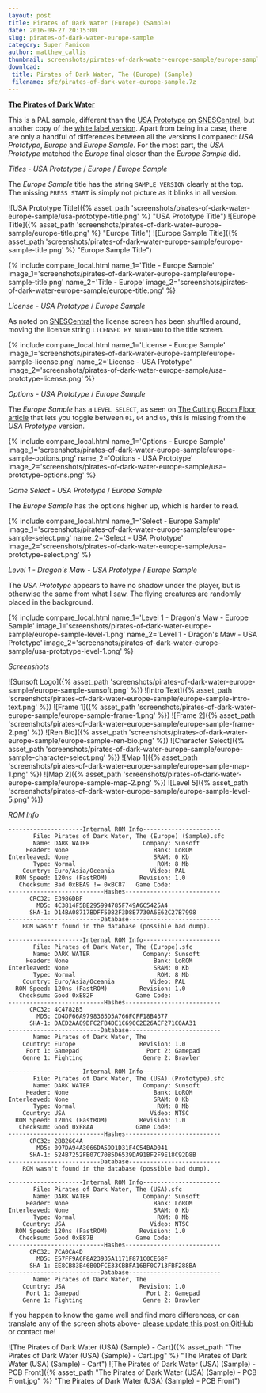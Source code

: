 ```yaml
---
layout: post
title: Pirates of Dark Water (Europe) (Sample)
date: 2016-09-27 20:15:00
slug: pirates-of-dark-water-europe-sample
category: Super Famicom
author: matthew_callis
thumbnail: screenshots/pirates-of-dark-water-europe-sample/europe-sample-title.png
download:
 title: Pirates of Dark Water, The (Europe) (Sample)
 filename: sfc/pirates-of-dark-water-europe-sample.7z
---
```


__[The Pirates of Dark Water](https://superfamicom.org/info/the-pirates-of-dark-water)__

This is a PAL sample, different than the [USA Prototype on SNESCentral](http://www.snescentral.com/review.php?id=0549&num=0&fancy=yes&article=proto), but another copy of the [white label version](http://www.snescentral.com/review.php?id=0549&num=1&fancy=yes&article=proto). Apart from being in a case, there are only a handful of differences between all the versions I compared: *USA Prototype*, *Europe* and *Europe Sample*. For the most part, the *USA Prototype* matched the *Europe* final closer than the *Europe Sample* did.

_Titles - USA Prototype_  / _Europe_  / _Europe Sample_

The *Europe Sample*  title has the string `SAMPLE VERSION` clearly at the top. The missing `PRESS START` is simply not picture as it blinks in all version.

![USA Prototype Title]({% asset_path 'screenshots/pirates-of-dark-water-europe-sample/usa-prototype-title.png' %} "USA Prototype Title")
![Europe Title]({% asset_path 'screenshots/pirates-of-dark-water-europe-sample/europe-title.png' %} "Europe Title")
![Europe Sample Title]({% asset_path 'screenshots/pirates-of-dark-water-europe-sample/europe-sample-title.png' %} "Europe Sample Title")

{% include compare_local.html
    name_1='Title - Europe Sample'
    image_1='screenshots/pirates-of-dark-water-europe-sample/europe-sample-title.png'
    name_2='Title - Europe'
    image_2='screenshots/pirates-of-dark-water-europe-sample/europe-title.png'
%}

_License - USA Prototype_  / _Europe Sample_

As noted on [SNESCentral](http://www.snescentral.com/review.php?id=0549&num=0&fancy=yes&article=proto) the license screen has been shuffled around, moving the license string `LICENSED BY NINTENDO` to the title screen.

{% include compare_local.html
    name_1='License - Europe Sample'
    image_1='screenshots/pirates-of-dark-water-europe-sample/europe-sample-license.png'
    name_2='License - USA Prototype'
    image_2='screenshots/pirates-of-dark-water-europe-sample/usa-prototype-license.png'
%}

_Options - USA Prototype_  / _Europe Sample_

The *Europe Sample* has a `LEVEL SELECT`, as seen on [The Cutting Room Floor article](https://tcrf.net/The_Pirates_of_Dark_Water_(SNES)) that lets you toggle between `01`, `04` and `05`, this is missing from the *USA Prototype* version.

{% include compare_local.html
    name_1='Options - Europe Sample'
    image_1='screenshots/pirates-of-dark-water-europe-sample/europe-sample-options.png'
    name_2='Options - USA Prototype'
    image_2='screenshots/pirates-of-dark-water-europe-sample/usa-prototype-options.png'
%}

_Game Select - USA Prototype_  / _Europe Sample_

The *Europe Sample* has the options higher up, which is harder to read.

{% include compare_local.html
    name_1='Select - Europe Sample'
    image_1='screenshots/pirates-of-dark-water-europe-sample/europe-sample-select.png'
    name_2='Select - USA Prototype'
    image_2='screenshots/pirates-of-dark-water-europe-sample/usa-prototype-select.png'
%}

_Level 1 - Dragon's Maw - USA Prototype_  / _Europe Sample_

The *USA Prototype* appears to have no shadow under the player, but is otherwise the same from what I saw. The flying creatures are randomly placed in the background.

{% include compare_local.html
    name_1='Level 1 - Dragon\'s Maw - Europe Sample'
    image_1='screenshots/pirates-of-dark-water-europe-sample/europe-sample-level-1.png'
    name_2='Level 1 - Dragon\'s Maw - USA Prototype'
    image_2='screenshots/pirates-of-dark-water-europe-sample/usa-prototype-level-1.png'
%}

_Screenshots_

![Sunsoft Logo]({% asset_path 'screenshots/pirates-of-dark-water-europe-sample/europe-sample-sunsoft.png' %})
![Intro Text]({% asset_path 'screenshots/pirates-of-dark-water-europe-sample/europe-sample-intro-text.png' %})
![Frame 1]({% asset_path 'screenshots/pirates-of-dark-water-europe-sample/europe-sample-frame-1.png' %})
![Frame 2]({% asset_path 'screenshots/pirates-of-dark-water-europe-sample/europe-sample-frame-2.png' %})
![Ren Bio]({% asset_path 'screenshots/pirates-of-dark-water-europe-sample/europe-sample-ren-bio.png' %})
![Character Select]({% asset_path 'screenshots/pirates-of-dark-water-europe-sample/europe-sample-character-select.png' %})
![Map 1]({% asset_path 'screenshots/pirates-of-dark-water-europe-sample/europe-sample-map-1.png' %})
![Map 2]({% asset_path 'screenshots/pirates-of-dark-water-europe-sample/europe-sample-map-2.png' %})
![Level 5]({% asset_path 'screenshots/pirates-of-dark-water-europe-sample/europe-sample-level-5.png' %})

_ROM Info_

```
---------------------Internal ROM Info----------------------
       File: Pirates of Dark Water, The (Europe) (Sample).sfc
       Name: DARK WATER               Company: Sunsoft
     Header: None                        Bank: LoROM
Interleaved: None                        SRAM: 0 Kb
       Type: Normal                       ROM: 8 Mb
    Country: Euro/Asia/Oceania          Video: PAL
  ROM Speed: 120ns (FastROM)         Revision: 1.0
   Checksum: Bad 0xBBA9 != 0xBC87   Game Code:
---------------------------Hashes---------------------------
      CRC32: E3986DBF
        MD5: 4C3814F5BE295994785F749A6C5425A4
      SHA-1: D14BA08717BDFF5082F3D8E7730A6E62C27B7998
--------------------------Database--------------------------
    ROM wasn't found in the database (possible bad dump).

---------------------Internal ROM Info----------------------
       File: Pirates of Dark Water, The (Europe).sfc
       Name: DARK WATER               Company: Sunsoft
     Header: None                        Bank: LoROM
Interleaved: None                        SRAM: 0 Kb
       Type: Normal                       ROM: 8 Mb
    Country: Euro/Asia/Oceania          Video: PAL
  ROM Speed: 120ns (FastROM)         Revision: 1.0
   Checksum: Good 0xE82F            Game Code:
---------------------------Hashes---------------------------
      CRC32: 4C4782B5
        MD5: CD4DF66A9798365D5A766FCFF18B4377
      SHA-1: DAED2AA89DFC2FB4DE1C690C2E26ACF271C0AA31
--------------------------Database--------------------------
       Name: Pirates of Dark Water, The
    Country: Europe                  Revision: 1.0
     Port 1: Gamepad                   Port 2: Gamepad
    Genre 1: Fighting                 Genre 2: Brawler

---------------------Internal ROM Info----------------------
       File: Pirates of Dark Water, The (USA) (Prototype).sfc
       Name: DARK WATER               Company: Sunsoft
     Header: None                        Bank: LoROM
Interleaved: None                        SRAM: 0 Kb
       Type: Normal                       ROM: 8 Mb
    Country: USA                        Video: NTSC
  ROM Speed: 120ns (FastROM)         Revision: 1.0
   Checksum: Good 0xF8AA            Game Code:
---------------------------Hashes---------------------------
      CRC32: 2BB26C4A
        MD5: 097DA94A3066DA59D1D31F4C54BAD041
      SHA-1: 524B7252FB07C7085D6539DA91BF2F9E18C92D8B
--------------------------Database--------------------------
    ROM wasn't found in the database (possible bad dump).

---------------------Internal ROM Info----------------------
       File: Pirates of Dark Water, The (USA).sfc
       Name: DARK WATER               Company: Sunsoft
     Header: None                        Bank: LoROM
Interleaved: None                        SRAM: 0 Kb
       Type: Normal                       ROM: 8 Mb
    Country: USA                        Video: NTSC
  ROM Speed: 120ns (FastROM)         Revision: 1.0
   Checksum: Good 0xE87B            Game Code:
---------------------------Hashes---------------------------
      CRC32: 7CA0CA4D
        MD5: E57FF9A6F8A23935A1171F871C0CE68F
      SHA-1: EE8CB83B46B0DFCE33CBBFA16BF0C713FBF288BA
--------------------------Database--------------------------
       Name: Pirates of Dark Water, The
    Country: USA                     Revision: 1.0
     Port 1: Gamepad                   Port 2: Gamepad
    Genre 1: Fighting                 Genre 2: Brawler
```

If you happen to know the game well and find more differences, or can translate any of the screen shots above- [please update this post on GitHub](https://github.com/MatthewCallis/eludevisibility.org) or contact me!

![The Pirates of Dark Water (USA) (Sample) - Cart]({% asset_path "The Pirates of Dark Water (USA) (Sample) - Cart.jpg" %} "The Pirates of Dark Water (USA) (Sample) - Cart")
![The Pirates of Dark Water (USA) (Sample) - PCB Front]({% asset_path "The Pirates of Dark Water (USA) (Sample) - PCB Front.jpg" %} "The Pirates of Dark Water (USA) (Sample) - PCB Front")

